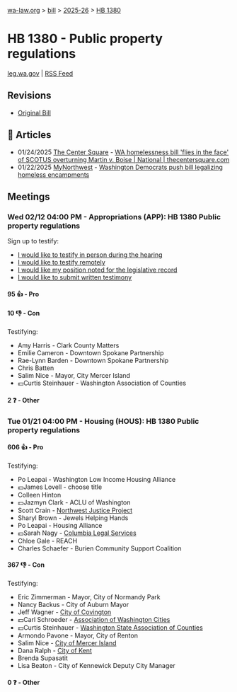 [wa-law.org](/) > [bill](/bill/) > [2025-26](/bill/2025-26/) > [HB 1380](/bill/2025-26/hb/1380/)

# HB 1380 - Public property regulations
[leg.wa.gov](https://app.leg.wa.gov/billsummary?BillNumber=1380&Year=2025&Initiative=false) | [RSS Feed](./rss.xml)

## Revisions
* [Original Bill](1/)

## 📰 Articles
* 01/24/2025 [The Center Square](/org/the_center_square/) - [WA homelessness bill 'flies in the face' of SCOTUS overturning Martin v. Boise | National | thecentersquare.com](https://www.thecentersquare.com/national/article_23fb6c02-da8d-11ef-adb6-cb72701fc8ec.html#:~:text=House%20Bill%201380)
* 01/22/2025 [MyNorthwest](/org/mynorthwest/) - [Washington Democrats push bill legalizing homeless encampments](https://mynorthwest.com/ktth/ktth-opinion/rantz-washington-democrats-bill-legalizes-homeless-encampments-stops-cities-from-restrictions/4031418#:~:text=House%20Bill%201360)

## Meetings
### Wed 02/12 04:00 PM - Appropriations (APP): HB 1380 Public property regulations
Sign up to testify:
* [I would like to testify in person during the hearing](https://app.leg.wa.gov/csi/Testifier/Add?chamber=House&mId=32773&aId=163319&caId=25539&tId=1)
* [I would like to testify remotely](https://app.leg.wa.gov/csi/Testifier/Add?chamber=House&mId=32773&aId=163319&caId=25539&tId=2)
* [I would like my position noted for the legislative record](https://app.leg.wa.gov/csi/Testifier/Add?chamber=House&mId=32773&aId=163319&caId=25539&tId=3)
* [I would like to submit written testimony](https://app.leg.wa.gov/csi/Testifier/Add?chamber=House&mId=32773&aId=163319&caId=25539&tId=4)

#### 95 👍 - Pro

#### 10 👎 - Con
Testifying:
* Amy Harris - Clark County Matters
* Emilie Cameron - Downtown Spokane Partnership
* Rae-Lynn Barden - Downtown Spokane Partnership
* Chris Batten
* Salim Nice - Mayor, City Mercer Island
* 💵Curtis Steinhauer - Washington Association of Counties

#### 2 ❓ - Other

### Tue 01/21 04:00 PM - Housing (HOUS): HB 1380 Public property regulations
#### 606 👍 - Pro
Testifying:
* Po Leapai - Washington Low Income Housing Alliance
* 💵James Lovell - choose title
* Colleen Hinton
* 💵Jazmyn Clark - ACLU of Washington
* Scott Crain - [Northwest Justice Project](/org/northwest_justice_project/)
* Sharyl Brown - Jewels Helping Hands
* Po Leapai - Housing Alliance
* 💵Sarah Nagy - [Columbia Legal Services](/org/columbia_legal_services/)
* Chloe Gale - REACH
* Charles Schaefer - Burien Community Support Coalition

#### 367 👎 - Con
Testifying:
* Eric Zimmerman - Mayor, City of Normandy Park
* Nancy Backus - City of Auburn Mayor
* Jeff Wagner - [City of Covington](/org/city_of_covington/)
* 💵Carl Schroeder - [Association of Washington Cities](/org/association_of_washington_cities/)
* 💵Curtis Steinhauer - [Washington State Association of Counties](/org/washington_state_association_of_counties/)
* Armondo Pavone - Mayor, City of Renton
* Salim Nice - [City of Mercer Island](/org/city_of_mercer_island/)
* Dana Ralph - [City of Kent](/org/city_of_kent/)
* Brenda Supasatit
* Lisa Beaton - City of Kennewick Deputy City Manager

#### 0 ❓ - Other
